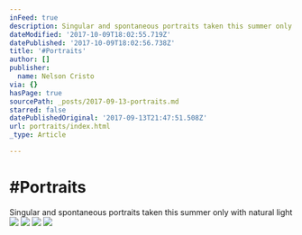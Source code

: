 ```yaml
---
inFeed: true
description: Singular and spontaneous portraits taken this summer only with natural light
dateModified: '2017-10-09T18:02:55.719Z'
datePublished: '2017-10-09T18:02:56.738Z'
title: '#Portraits'
author: []
publisher:
  name: Nelson Cristo
via: {}
hasPage: true
sourcePath: _posts/2017-09-13-portraits.md
starred: false
datePublishedOriginal: '2017-09-13T21:47:51.508Z'
url: portraits/index.html
_type: Article

---
```

# \#Portraits

Singular and spontaneous portraits taken this summer only with natural light
![](https://the-grid-user-content.s3-us-west-2.amazonaws.com/cc8ad331-669f-49a1-bfb1-57a82ae769e8.jpg)
![](https://the-grid-user-content.s3-us-west-2.amazonaws.com/5e5c8699-41da-468f-939a-b16411629ba6.jpg)
![](https://the-grid-user-content.s3-us-west-2.amazonaws.com/cb9636f8-f9fc-4048-8b09-d94fa26dc9b9.jpg)
![](https://the-grid-user-content.s3-us-west-2.amazonaws.com/f58c9722-3f40-46b5-aad1-d6bc85ece463.jpg)